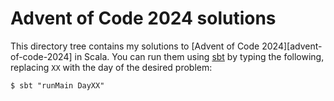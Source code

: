 # Advent of Code 2024 solutions

This directory tree contains my solutions to [Advent of Code
2024][advent-of-code-2024] in Scala. You can run them using [sbt][sbt] by typing
the following, replacing `XX` with the day of the desired problem:

```
$ sbt "runMain DayXX"
```

[advent-of-code-2022]: https://adventofcode.com/2024
[sbt]: https://www.scala-sbt.org/
